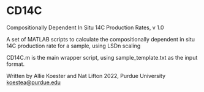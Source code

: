# CD14C
Compositionally Dependent In Situ 14C Production Rates, v 1.0

A set of MATLAB scripts to calculate the compositionally dependent in situ 14C production rate for a sample, using LSDn scaling

CD14C.m is the main wrapper script, using sample_template.txt as the input format.

Written by Allie Koester and Nat Lifton 2022, Purdue University
koestea@purdue.edu

